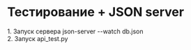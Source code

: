 <h1>Тестирование + JSON server</h1>
1. Запуск сервера json-server --watch db.json<br>
2. Запуск api_test.py

